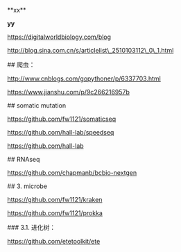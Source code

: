 \*\*xx\*\*

**yy**

https://digitalworldbiology.com/blog



http://blog.sina.com.cn/s/articlelist\_2510103112\_0\_1.html

\#\# 爬虫：

http://www.cnblogs.com/gopythoner/p/6337703.html

https://www.jianshu.com/p/9c266216957b



\#\# somatic mutation

https://github.com/fw1121/somaticseq

https://github.com/hall-lab/speedseq

https://github.com/hall-lab



\#\# RNAseq

https://github.com/chapmanb/bcbio-nextgen



\#\# 3. microbe

https://github.com/fw1121/kraken

https://github.com/fw1121/prokka

\#\#\# 3.1. 进化树：

https://github.com/etetoolkit/ete

